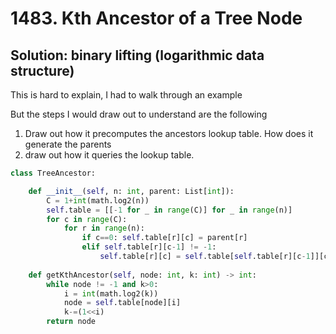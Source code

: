 # 1483. Kth Ancestor of a Tree Node

## Solution: binary lifting (logarithmic data structure)

This is hard to explain, I had to walk through an example

But the steps I would draw out to understand are the following

1) Draw out how it precomputes the ancestors lookup table.  How does it generate the parents
2) draw out how it queries the lookup table. 

```py
class TreeAncestor:

    def __init__(self, n: int, parent: List[int]):
        C = 1+int(math.log2(n))
        self.table = [[-1 for _ in range(C)] for _ in range(n)]
        for c in range(C):
            for r in range(n):
                if c==0: self.table[r][c] = parent[r]
                elif self.table[r][c-1] != -1:
                    self.table[r][c] = self.table[self.table[r][c-1]][c-1]
    
    def getKthAncestor(self, node: int, k: int) -> int:
        while node != -1 and k>0:
            i = int(math.log2(k))
            node = self.table[node][i]
            k-=(1<<i)
        return node

```